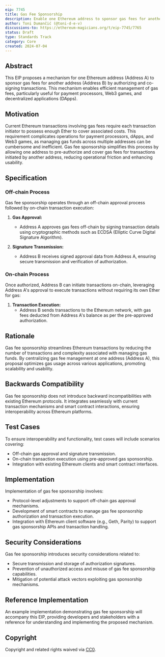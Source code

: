 ```yaml
---
eip: 7745
title: Gas Fee Sponsorship
description: Enable one Ethereum address to sponsor gas fees for another by authorizing and co-signing transactions.
author: Toni Dumančić (@toni-d-e-v)
discussions-to: https://ethereum-magicians.org/t/eip-7745/7765
status: Draft
type: Standards Track
category: Core
created: 2024-07-04
---
```


## Abstract

This EIP proposes a mechanism for one Ethereum address (Address A) to sponsor gas fees for another address (Address B) by authorizing and co-signing transactions. This mechanism enables efficient management of gas fees, particularly useful for payment processors, Web3 games, and decentralized applications (DApps).

## Motivation

Current Ethereum transactions involving gas fees require each transaction initiator to possess enough Ether to cover associated costs. This requirement complicates operations for payment processors, dApps, and Web3 games, as managing gas funds across multiple addresses can be cumbersome and inefficient. Gas fee sponsorship simplifies this process by allowing one address to pre-authorize and cover gas fees for transactions initiated by another address, reducing operational friction and enhancing usability.

## Specification

### Off-chain Process

Gas fee sponsorship operates through an off-chain approval process followed by on-chain transaction execution:

1. **Gas Approval:**
   - Address A approves gas fees off-chain by signing transaction details using cryptographic methods such as ECDSA (Elliptic Curve Digital Signature Algorithm).
   
2. **Signature Transmission:**
   - Address B receives signed approval data from Address A, ensuring secure transmission and verification of authorization.

### On-chain Process

Once authorized, Address B can initiate transactions on-chain, leveraging Address A's approval to execute transactions without requiring its own Ether for gas:

1. **Transaction Execution:**
   - Address B sends transactions to the Ethereum network, with gas fees deducted from Address A's balance as per the pre-approved authorization.

## Rationale

Gas fee sponsorship streamlines Ethereum transactions by reducing the number of transactions and complexity associated with managing gas funds. By centralizing gas fee management at one address (Address A), this proposal optimizes gas usage across various applications, promoting scalability and usability.

## Backwards Compatibility

Gas fee sponsorship does not introduce backward incompatibilities with existing Ethereum protocols. It integrates seamlessly with current transaction mechanisms and smart contract interactions, ensuring interoperability across Ethereum platforms.

## Test Cases

To ensure interoperability and functionality, test cases will include scenarios covering:
- Off-chain gas approval and signature transmission.
- On-chain transaction execution using pre-approved gas sponsorship.
- Integration with existing Ethereum clients and smart contract interfaces.

## Implementation

Implementation of gas fee sponsorship involves:
- Protocol-level adjustments to support off-chain gas approval mechanisms.
- Development of smart contracts to manage gas fee sponsorship authorization and transaction execution.
- Integration with Ethereum client software (e.g., Geth, Parity) to support gas sponsorship APIs and transaction handling.

## Security Considerations

Gas fee sponsorship introduces security considerations related to:
- Secure transmission and storage of authorization signatures.
- Prevention of unauthorized access and misuse of gas fee sponsorship capabilities.
- Mitigation of potential attack vectors exploiting gas sponsorship mechanisms.

## Reference Implementation

An example implementation demonstrating gas fee sponsorship will accompany this EIP, providing developers and stakeholders with a reference for understanding and implementing the proposed mechanism.

## Copyright

Copyright and related rights waived via [CC0](/LICENSE).
